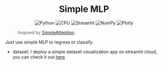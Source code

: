 <div align="center">

# Simple MLP

![Python](https://img.shields.io/badge/Python-3.11-blue)
![CPU](https://img.shields.io/badge/CPU-x86__64-lightgrey)
![Streamlit](https://img.shields.io/badge/Streamlit-1.39.0-FF4B4B)
![NumPy](https://img.shields.io/badge/NumPy-1.26.4-013243)
![Plotly](https://img.shields.io/badge/Plotly-5.19.0-3F4F75)

</div>

> Inspired by [SimpleAttention](https://github.com/donglinkang2021/SimpleAttention).

Just use simple MLP to regress or classify.

- dataset: I deploy a simple dataset visualization app on streamlit cloud, you can check it out [here](https://donglinkang2021-simplemlp-app-bulwry.streamlit.app)
